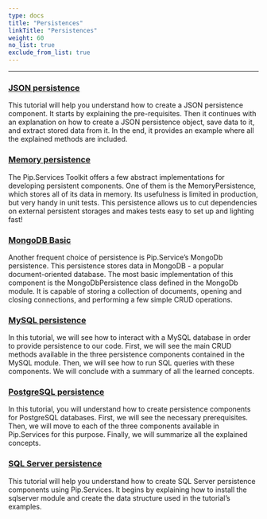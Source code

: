 ```yaml
---
type: docs
title: "Persistences"
linkTitle: "Persistences" 
weight: 60
no_list: true
exclude_from_list: true
---
```

---

### [JSON persistence](json_persistence)

This tutorial will help you understand how to create a JSON persistence component. It starts by explaining the pre-requisites. Then it continues with an explanation on how to create a JSON persistence object, save data to it, and extract stored data from it. In the end, it provides an example where all the explained methods are included.

### [Memory persistence](memory_persistence)

The Pip.Services Toolkit offers a few abstract implementations for developing persistent components. One of them is the MemoryPersistence, which stores all of its data in memory. Its usefulness is limited in production, but very handy in unit tests. This persistence allows us to cut dependencies on external persistent storages and makes tests easy to set up and lighting fast!

### [MongoDB Basic](mongodb_persistence)

Another frequent choice of persistence is Pip.Service’s MongoDb persistence. This persistence stores data in MongoDB - a popular document-oriented database. The most basic implementation of this component is the MongoDbPersistence class defined in the MongoDb module. It is capable of storing a collection of documents, opening and closing connections, and performing a few simple CRUD operations.

### [MySQL persistence](mysql_persistence)

In this tutorial, we will see how to interact with a MySQL database in order to provide persistence to our code. First, we will see the main CRUD methods available in the three persistence components contained in the MySQL module. Then, we will see how to run SQL queries with these components. We will conclude with a summary of all the learned concepts.

### [PostgreSQL persistence](postgre_persistence)

In this tutorial, you will understand how to create persistence components for PostgreSQL databases. First, we will see the necessary prerequisites. Then, we will move to each of the three components available in Pip.Services for this purpose. Finally, we will summarize all the explained concepts.

### [SQL Server persistence](sqlserver_persistence)

This tutorial will help you understand how to create SQL Server persistence components using Pip.Services. It begins by explaining how to install the sqlserver module and create the data structure used in the tutorial’s examples.
